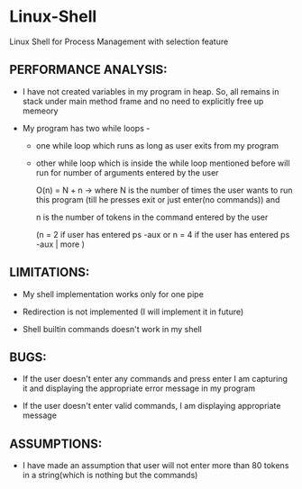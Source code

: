 # Linux-Shell
Linux Shell for Process Management with selection feature

## PERFORMANCE ANALYSIS:


- I have not created variables in my program in heap. So, all remains in stack under main method frame and no need 
   to 
explicitly free up memeory
 
- My program has two while loops - 
    
    - one while loop which runs as long as user exits from my program  
    
    - other while loop which is inside the while loop mentioned before will run for number of arguments entered by the user
    
      O(n) = N + n -> where N is the number of times the user wants to run this program 
      (till he presses exit or just enter(no
 commands)) and 
                   
      n is the number of tokens in the command entered by the user
   
      (n = 2 if user has entered ps -aux or n = 4 if the user has 
      entered ps -aux | more )




## LIMITATIONS:

 
- My shell implementation works only for one pipe 
 
- Redirection is not implemented 
(I will implement it in future)
 
- Shell builtin commands doesn't work in my shell	
	


## BUGS:
 
 
- If the user doesn't enter any commands and press enter I am capturing it and displaying the appropriate error message 
in
 my program
 
- If the user doesn't enter valid commands, I am displaying appropriate message



## ASSUMPTIONS:
  
  
- I have made an assumption that user will not enter more than 80 tokens in a string(which is nothing but the commands)

